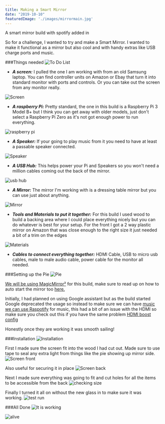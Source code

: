 ```yaml
---
title: Making a Smart Mirror
date: "2019-10-10"
featuredImage: './images/mirrormain.jpg'
---
```

A smart mirror build with spotify added in
<!-- end -->

So for a challenge, I wanted to try and make a Smart Mirror. I wanted to make it functional as a mirror but also cool and with handy extras like USB charge ports and music.

###Things needed
![To Do List](./images/todolist.png)

* __*A screen:*__ I pulled the one I am working with from an old Samsung laptop. You can find controller units on Amazon or Ebay that turn it into standard monitor with ports and controls. Or you can take out the screen from any monitor really.


![Screen](./images/screen.jpg)
* __*A raspberry Pi:*__ Pretty standard, the one in this build is a Raspberry Pi 3 Model B+ but I think you can get away with older models, just don't select a Raspberry Pi Zero as it's not got enough power to run everything.


![raspberry pi](./images/raspberrypi.jpg)
* __*A Speaker:*__ If your going to play music from it you need to have at least a passable speaker connected.


![Speaker](./images/speaker.jpg)
* __*A USB Hub:*__ This helps power your Pi and Speakers so you won't need a million cables coming out the back of the mirror.


![usb hub](./images/usbhub.jpg)
* __*A Mirror:*__ The mirror I'm working with is a dressing table mirror but you can use just about anything.


![Mirror](./images/mirrorframe.jpg)
* __*Tools and Materials to put it together:*__ For this build I used wood to build a backing area where I could place everything nicely but you can do whatever is best for your setup. For the front I got a 2 way plastic mirror on Amazon that was close enough to the right size it just needed a bit of a trim on the edges


![Materials](./images/materials.jpg)
* __*Cables to connect everything together:*__ HDMI Cable, USB to micro usb cables, male to male audio cable, power cable for the monitor all needed.


###Setting up the Pie
![Pie](./images/pie.png)

[We will be using MagicMirror²](https://github.com/MichMich/MagicMirror) for this build, make sure to read up on how to auto start the mirror too [here.](https://github.com/MichMich/MagicMirror/wiki/Auto-Starting-MagicMirror) 

Initially, I had planned on using Google assistant but as the build started Google deprecated the usage so instead to make sure we can have
[music we can use Raspotify](https://github.com/dtcooper/raspotify) for music, this had a bit of an issue with the HDMI so make sure you check out this if you have the same problem [HDMI boost config](https://github.com/dtcooper/raspotify/issues/174)

Honestly once they are working it was smooth sailing!

###Installation
![Installation](./images/installation.png)

First I made sure the screen fit into the wood I had cut out. Made sure to use tape to seal any extra light from things like the pie showing up mirror side.
![Screen front](./images/screenfront.jpg)


Also useful for securing it in place
![Screen back](./images/screenback.jpg)


Next I made sure everything was going to fit and cut holes for all the items to be accessible from the back
![checking size](./images/makingsureitfits.jpg)


Finally I turned it all on without the new glass in to make sure it was working.
![test run](./images/testrunnomirror.jpg)


###All Done
![It is working](./images/working.png)

![alive](./images/mirrorworking.jpg)
